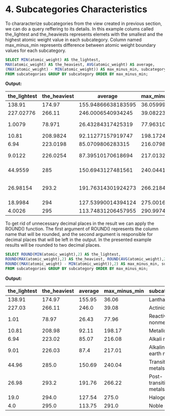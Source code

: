 # 4. Subcategories Characteristics

To chararacterize subcategories from the view created in previous
section, we can do a query reffering to its details.
In this example colums called the_lightest and the_heaviests
represents elemets with the smallest and the highest atomic
weight value in each subcategory.
Column named max_minus_min represents difference between 
atomic weight boundary values for each subcategory.

````sql
SELECT MIN(atomic_weight) AS the_lightest,                     
MAX(atomic_weight) AS the_heaviest, AVG(atomic_weight) AS average, 
(MAX(atomic_weight) - MIN(atomic_weight)) AS max_minus_min, subcategory 
FROM subcategories GROUP BY subcategory ORDER BY max_minus_min;
````



**Output:**

| the_lightest |  the_heaviest	|      average	          |     max_minus_min	   |    subcategory               |
|---------------|---------------|-------------------------|----------------------|------------------------------|
| 138.91	      |     174.97	  |    155.94866638183595   | 	  36.059998	       |       Lanthanides            |
| 227.02776	    |     266.11	  |    246.0006540934245	  |     39.08223	       |       Actinides              |
| 1.0079	      |     78.971	  |    26.43284317425319	  |     77.963104	       |       Reactive nonmetals     |
| 10.81	        |     208.9824	|    92.11277157919747	  |     198.17241	       |       Metalloids             |
| 6.94	        |     223.0198	|    85.0709806283315	    |     216.0798	       |       Alkali metals          |
| 9.0122	      |     226.0254	|    87.39510170618694	  |     217.0132	       |       Alkaline earth metals  |
| 44.9559	      |     285	      |    150.6943127481561	  |     240.0441	       |       Transition metals      |
| 26.98154	    |     293.2	    |    191.76314301924273	  |     266.21848	       |       Post-transition metals |
| 18.9984	      |     294	      |    127.53990014394124  	|     275.0016	       |       Halogens               |
| 4.0026	      |     295	      |    113.74831206457955  	|     290.9974	       |       Noble gases            |

To get rid of unnecessary decimal places in the result we can apply the ROUND() function.
The first argument of ROUND() represents the column name that will be rounded,
and the second argument is responsible for decimal places that will be left in the output.
In the presented example results will be rounded to two decimal places. 

````sql
SELECT ROUND(MIN(atomic_weight),2) AS the_lightest,                     
ROUND(MAX(atomic_weight),2) AS the_heaviest, ROUND(AVG(atomic_weight),2) AS average, 
ROUND((MAX(atomic_weight) - MIN(atomic_weight)),2) AS max_minus_min, subcategory 
FROM subcategories GROUP BY subcategory ORDER BY max_minus_min;
````

**Output:**

| the_lightest |  the_heaviest	|      average	          |     max_minus_min	   |    subcategory               |
|---------------|---------------|-------------------------|----------------------|------------------------------|
| 138.91	      |     174.97	  |    155.95	              |    36.06	           |    Lanthanides               |
| 227.03	      |     266.11	  |    246.0	              |    39.08	           |    Actinides                 |
| 1.01	        |     78.97	    |    26.43	              |    77.96	           |    Reactive nonmetals        |
| 10.81	        |     208.98	  |    92.11	              |    198.17	           |    Metalloids                |
| 6.94	        |     223.02	  |    85.07	              |    216.08	           |    Alkali metals             |
| 9.01	        |     226.03	  |    87.4	                |    217.01	           |    Alkaline earth metals     |
| 44.96	        |     285.0	    |    150.69	              |    240.04	           |    Transition metals         |
| 26.98	        |     293.2	    |    191.76	              |    266.22	           |    Post-transition metals    |
| 19.0	        |     294.0	    |    127.54	              |    275.0	           |    Halogens                  |
| 4.0	          |     295.0	    |    113.75	              |    291.0	           |    Noble gases               |
